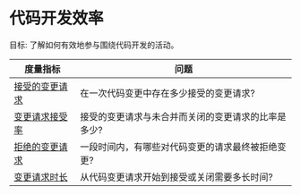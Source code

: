 # 代码开发效率

目标: 了解如何有效地参与围绕代码开发的活动。

度量指标 | 问题
--- | ---
[接受的变更请求](Change_Requests_Accepted.md)| 在一次代码变更中存在多少接受的变更请求?
[变更请求接受率](change-request-acceptance-ratio.md) | 接受的变更请求与未合并而关闭的变更请求的比率是多少?
[拒绝的变更请求](Changes_Requests_Declined.md) | 一段时间内，有哪些对代码变更的请求最终被拒绝变更?
[变更请求时长](Change_Requests_Duration.md) | 从代码变更请求开始到接受或关闭需要多长时间?